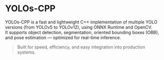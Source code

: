 # YOLOs-CPP

YOLOs-CPP is a fast and lightweight C++ implementation of multiple YOLO versions (from YOLOv5 to YOLOv12), using ONNX Runtime and OpenCV.  
It supports object detection, segmentation, oriented bounding boxes (OBB), and pose estimation — optimized for real-time inference.

> Built for speed, efficiency, and easy integration into production systems.
